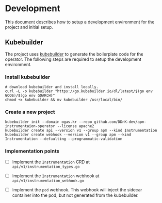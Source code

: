 # Development

This document describes how to setup a development environment for the project and initial setup.

## Kubebuilder

The project uses [kubebuilder](https://book.kubebuilder.io/) to generate the boilerplate code for the operator. The
following steps are required to setup the development environment.

### Install kubebuilder

```shell
# download kubebuilder and install locally.
curl -L -o kubebuilder "https://go.kubebuilder.io/dl/latest/$(go env GOOS)/$(go env GOARCH)"
chmod +x kubebuilder && mv kubebuilder /usr/local/bin/
```

### Create a new project

```shell
kubebuilder init --domain ogas.kr --repo github.com/DDnK-dev/apm-instrumentaion-operator --license apache2
kubebuilder create api --version v1 --group apm --kind Instrumentation
kubebuilder create webhook --version v1 --group apm --kind Instrumentation --defaulting --programmatic-validation
```

### Implementation points

- [ ] Implement the `Instrumentation` CRD at `api/v1/instrumentation_types.go`
- [ ] Implement the `Instrumentation` webhook at `api/v1/instrumentation_webhook.go`
- [ ] Implement the `pod` webhook. This webhook will inject the sidecar container into the pod, but not generated from the
      kubebuilder.

